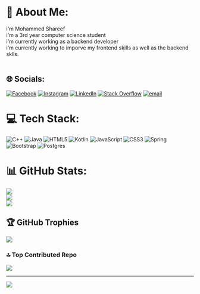 # 💫 About Me:
i'm Mohammed Shareef<br>i'm a 3rd year computer science student<br>i'm currently working as a backend developer<br>i'm currently working to imporve my frontend skills as well as the backend sklls.<br><br>


## 🌐 Socials:
[![Facebook](https://img.shields.io/badge/Facebook-%231877F2.svg?logo=Facebook&logoColor=white)](https://facebook.com/mhmd.alshryf.85000) [![Instagram](https://img.shields.io/badge/Instagram-%23E4405F.svg?logo=Instagram&logoColor=white)](https://instagram.com/https://www.instagram.com/mohammedshareef2004/) [![LinkedIn](https://img.shields.io/badge/LinkedIn-%230077B5.svg?logo=linkedin&logoColor=white)](https://linkedin.com/in/mmoshareef) [![Stack Overflow](https://img.shields.io/badge/-Stackoverflow-FE7A16?logo=stack-overflow&logoColor=white)](https://stackoverflow.com/users/27357117) [![email](https://img.shields.io/badge/Email-D14836?logo=gmail&logoColor=white)](mailto:mohammdshariffethi@gmail.com) 

# 💻 Tech Stack:
![C++](https://img.shields.io/badge/c++-%2300599C.svg?style=for-the-badge&logo=c%2B%2B&logoColor=white) ![Java](https://img.shields.io/badge/java-%23ED8B00.svg?style=for-the-badge&logo=openjdk&logoColor=white) ![HTML5](https://img.shields.io/badge/html5-%23E34F26.svg?style=for-the-badge&logo=html5&logoColor=white) ![Kotlin](https://img.shields.io/badge/kotlin-%237F52FF.svg?style=for-the-badge&logo=kotlin&logoColor=white) ![JavaScript](https://img.shields.io/badge/javascript-%23323330.svg?style=for-the-badge&logo=javascript&logoColor=%23F7DF1E) ![CSS3](https://img.shields.io/badge/css3-%231572B6.svg?style=for-the-badge&logo=css3&logoColor=white) ![Spring](https://img.shields.io/badge/spring-%236DB33F.svg?style=for-the-badge&logo=spring&logoColor=white) ![Bootstrap](https://img.shields.io/badge/bootstrap-%238511FA.svg?style=for-the-badge&logo=bootstrap&logoColor=white) ![Postgres](https://img.shields.io/badge/postgres-%23316192.svg?style=for-the-badge&logo=postgresql&logoColor=white)
# 📊 GitHub Stats:
![](https://github-readme-stats.vercel.app/api?username=MMohammedShareeff&theme=tokyonight&hide_border=false&include_all_commits=false&count_private=false)<br/>
![](https://nirzak-streak-stats.vercel.app/?user=MMohammedShareeff&theme=tokyonight&hide_border=false)<br/>
![](https://github-readme-stats.vercel.app/api/top-langs/?username=MMohammedShareeff&theme=tokyonight&hide_border=false&include_all_commits=false&count_private=false&layout=compact)

## 🏆 GitHub Trophies
![](https://github-profile-trophy.vercel.app/?username=MMohammedShareeff&theme=radical&no-frame=false&no-bg=true&margin-w=4)

### 🔝 Top Contributed Repo
![](https://github-contributor-stats.vercel.app/api?username=MMohammedShareeff&limit=5&theme=dark&combine_all_yearly_contributions=true)

---
[![](https://visitcount.itsvg.in/api?id=MMohammedShareeff&icon=0&color=0)](https://visitcount.itsvg.in)

<!-- Proudly created with GPRM ( https://gprm.itsvg.in ) -->

